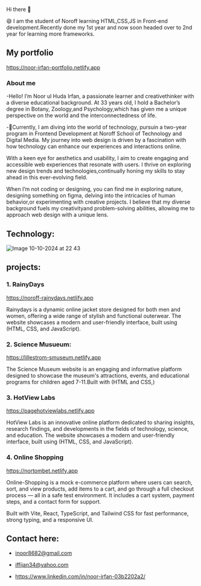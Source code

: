  Hi there 👋

😄 I am the student of Noroff learning HTML,CSS,JS in Front-end development.Recently done my 1st year and now soon headed over to 2nd year for learning more frameworks.

##  My portfolio

https://noor-irfan-portfolio.netlify.app


### About me
-Hello! I’m Noor ul Huda Irfan, a passionate learner and creativethinker with a diverse educational background.
 At 33 years old, I hold a Bachelor’s degree in Botany, Zoology,and Psychology,which has given me a unique perspective
 on the world and the interconnectedness of life.

-🌱Currently, I am diving into the world of technology, pursuin a two-year program in Frontend Development at
 Noroff School of Technology and Digital Media.
 My journey into web design is driven by a fascination with how technology can enhance our experiences and interactions online.

With a keen eye for aesthetics and usability, I aim to create engaging and accessible web experiences that resonate
with users. I thrive on exploring new design trends and technologies,continually honing my skills to stay ahead in this ever-evolving field.

 When I’m not coding or designing, you can find me in exploring nature, designing something on figma, delving into the intricacies of human behavior,or experimenting with creative projects. I believe that my diverse background  fuels my creativityand problem-solving abilities, 
allowing me to approach web design with a unique lens.


## Technology:




  ![Image 10-10-2024 at 22 43](https://github.com/user-attachments/assets/231b3141-a38f-455d-9e14-a10d931891e6)





## projects:

### 1. RainyDays

https://noroff-rainydays.netlify.app

Rainydays is a dynamic online jacket store designed for both men and women, offering a wide range of stylish
and functional outerwear. The website showcases a modern and user-friendly interface, built using (HTML, CSS, and JavaScript).


### 2. Science Musueum:

https://lillestrom-smuseum.netlify.app

The Science Museum website is an engaging and informative platform designed to showcase the museum's attractions,
events, and educational programs for children aged 7-11.Built with (HTML and CSS,) 

### 3. HotView Labs

 https://pagehotviewlabs.netlify.app

 HotView Labs is an innovative online platform dedicated to sharing insights, research findings, and developments
 in the fields of technology, science, and education.
 The website showcases a modern and user-friendly interface, built using (HTML, CSS, and JavaScript).


 ### 4. Online Shopping

https://nortombet.netlify.app

Online-Shopping is a mock e-commerce platform where users can search, sort, and view products, add items to a cart, and go through a full checkout process — all in a safe test environment. It includes a cart system, payment steps, and a contact form for support.

Built with Vite, React, TypeScript, and Tailwind CSS for fast performance, strong typing, and a responsive UI.



 ## Contact here:

 - inoor8682@gmail.com
 
 - iffijan34@yahoo.com

 - https://www.linkedin.com/in/noor-irfan-03b2202a2/
  

                        


